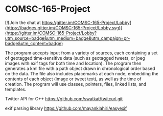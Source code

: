 # COMSC-165-Project

[![Join the chat at https://gitter.im/COMSC-165-Project/Lobby](https://badges.gitter.im/COMSC-165-Project/Lobby.svg)](https://gitter.im/COMSC-165-Project/Lobby?utm_source=badge&utm_medium=badge&utm_campaign=pr-badge&utm_content=badge)

The program accepts input from a variety of sources, each containing a set of geotagged time-sensitive data (such as geotagged tweets, or jpeg images with exif tags for both time and location). The program then generates a kml file with a path object drawn in chronological order based on the data. The file also includes placemarks at each node, embedding the contents of each object (image or tweet text), as well as the time of creation. The program will use classes, pointers, files, linked lists, and templates.

Twitter API for C++
https://github.com/swatkat/twitcurl.git

exif parsing library
https://github.com/mayanklahiri/easyexif
